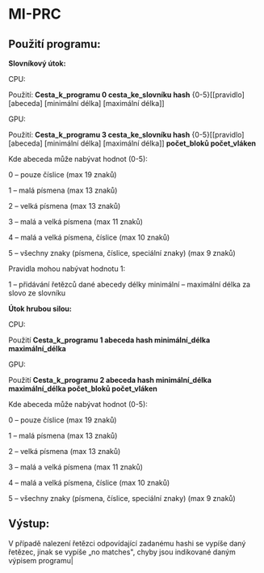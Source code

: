 # MI-PRC

## Použití programu:

**Slovníkový útok:**

CPU:

Použití: **Cesta\_k\_programu 0 cesta\_ke\_slovníku hash** {0-5}[[pravidlo] [abeceda] [minimální délka] [maximální délka]]

GPU:

Použití: **Cesta\_k\_programu 3 cesta\_ke\_slovníku hash** {0-5}[[pravidlo] [abeceda] [minimální délka] [maximální délka]] **počet\_bloků počet\_vláken**

Kde abeceda může nabývat hodnot (0-5):

0 – pouze číslice (max 19 znaků)

1 – malá písmena (max 13 znaků)

2 – velká písmena (max 13 znaků)

3 – malá a velká písmena (max 11 znaků)

4 – malá a velká písmena, číslice (max 10 znaků)

5 – všechny znaky (písmena, číslice, speciální znaky) (max 9 znaků)

Pravidla mohou nabývat hodnotu 1:

1 – přidávání řetězců dané abecedy délky minimální – maximální délka za slovo ze slovníku

**Útok hrubou silou:**

CPU:

Použití **Cesta\_k\_programu 1 abeceda hash minimální\_délka maximální\_délka**

GPU:

Použití **Cesta\_k\_programu 2 abeceda hash minimální\_délka maximální\_délka počet\_bloků počet\_vláken**

Kde abeceda může nabývat hodnot (0-5):

0 – pouze číslice (max 19 znaků)

1 – malá písmena (max 13 znaků)

2 – velká písmena (max 13 znaků)

3 – malá a velká písmena (max 11 znaků)

4 – malá a velká písmena, číslice (max 10 znaků)

5 – všechny znaky (písmena, číslice, speciální znaky) (max 9 znaků)

## Výstup:

V případě nalezení řetězci odpovídající zadanému hashi se vypíše daný řetězec, jinak se vypíše „no matches&quot;, chyby jsou indikované daným výpisem programu|

